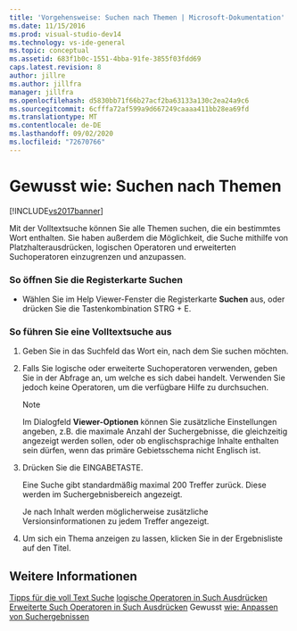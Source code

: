 ```yaml
---
title: 'Vorgehensweise: Suchen nach Themen | Microsoft-Dokumentation'
ms.date: 11/15/2016
ms.prod: visual-studio-dev14
ms.technology: vs-ide-general
ms.topic: conceptual
ms.assetid: 683f1b0c-1551-4bba-91fe-3855f03fdd69
caps.latest.revision: 8
author: jillre
ms.author: jillfra
manager: jillfra
ms.openlocfilehash: d5830bb71f66b27acf2ba63133a130c2ea24a9c6
ms.sourcegitcommit: 6cfffa72af599a9d667249caaaa411bb28ea69fd
ms.translationtype: MT
ms.contentlocale: de-DE
ms.lasthandoff: 09/02/2020
ms.locfileid: "72670766"
---
```

# <a name="how-to-search-for-topics"></a>Gewusst wie: Suchen nach Themen
[!INCLUDE[vs2017banner](../includes/vs2017banner.md)]

Mit der Volltextsuche können Sie alle Themen suchen, die ein bestimmtes Wort enthalten. Sie haben außerdem die Möglichkeit, die Suche mithilfe von Platzhalterausdrücken, logischen Operatoren und erweiterten Suchoperatoren einzugrenzen und anzupassen.

### <a name="to-open-the-search-tab"></a>So öffnen Sie die Registerkarte Suchen

- Wählen Sie im Help Viewer-Fenster die Registerkarte **Suchen** aus, oder drücken Sie die Tastenkombination STRG + E.

### <a name="to-perform-a-full-text-search"></a>So führen Sie eine Volltextsuche aus

1. Geben Sie in das Suchfeld das Wort ein, nach dem Sie suchen möchten.

2. Falls Sie logische oder erweiterte Suchoperatoren verwenden, geben Sie in der Abfrage an, um welche es sich dabei handelt. Verwenden Sie jedoch keine Operatoren, um die verfügbare Hilfe zu durchsuchen.

    > [!NOTE]
    > Im Dialogfeld **Viewer-Optionen** können Sie zusätzliche Einstellungen angeben, z.B. die maximale Anzahl der Suchergebnisse, die gleichzeitig angezeigt werden sollen, oder ob englischsprachige Inhalte enthalten sein dürfen, wenn das primäre Gebietsschema nicht Englisch ist.

3. Drücken Sie die EINGABETASTE.

     Eine Suche gibt standardmäßig maximal 200 Treffer zurück. Diese werden im Suchergebnisbereich angezeigt.

     Je nach Inhalt werden möglicherweise zusätzliche Versionsinformationen zu jedem Treffer angezeigt.

4. Um sich ein Thema anzeigen zu lassen, klicken Sie in der Ergebnisliste auf den Titel.

## <a name="see-also"></a>Weitere Informationen
 [Tipps für die voll Text Suche](../ide/full-text-search-tips.md) [logische Operatoren in Such Ausdrücken](../ide/logical-operators-in-search-expressions.md) [Erweiterte Such Operatoren in Such Ausdrücken](../ide/advanced-search-operators-in-search-expressions.md) Gewusst [wie: Anpassen von Suchergebnissen](../ide/how-to-customize-search-results.md)
